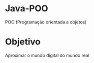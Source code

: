 # Java-POO

POO (Programação orientada a objetos)

# Objetivo

Aproximar o mundo digital do mundo real
